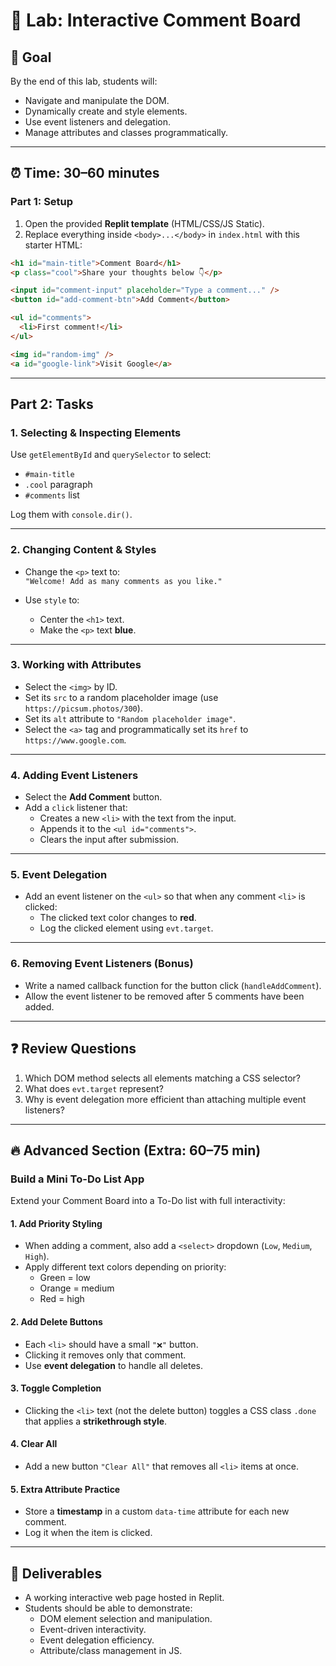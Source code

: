 # 🧪 Lab: Interactive Comment Board

## 🎯 Goal

By the end of this lab, students will:

- Navigate and manipulate the DOM.
- Dynamically create and style elements.
- Use event listeners and delegation.
- Manage attributes and classes programmatically.

---

## ⏰ Time: 30–60 minutes

### Part 1: Setup

1. Open the provided **Replit template** (HTML/CSS/JS Static).
2. Replace everything inside `<body>...</body>` in `index.html` with this starter HTML:

```html
<h1 id="main-title">Comment Board</h1>
<p class="cool">Share your thoughts below 👇</p>

<input id="comment-input" placeholder="Type a comment..." />
<button id="add-comment-btn">Add Comment</button>

<ul id="comments">
  <li>First comment!</li>
</ul>

<img id="random-img" />
<a id="google-link">Visit Google</a>
```

---

## Part 2: Tasks

### 1. Selecting & Inspecting Elements

Use `getElementById` and `querySelector` to select:

- `#main-title`
- `.cool` paragraph
- `#comments` list

Log them with `console.dir()`.

---

### 2. Changing Content & Styles

- Change the `<p>` text to:  
  `"Welcome! Add as many comments as you like."`

- Use `style` to:
  - Center the `<h1>` text.
  - Make the `<p>` text **blue**.

---

### 3. Working with Attributes

- Select the `<img>` by ID.
- Set its `src` to a random placeholder image (use `https://picsum.photos/300`).
- Set its `alt` attribute to `"Random placeholder image"`.
- Select the `<a>` tag and programmatically set its `href` to `https://www.google.com`.

---

### 4. Adding Event Listeners

- Select the **Add Comment** button.
- Add a `click` listener that:
  - Creates a new `<li>` with the text from the input.
  - Appends it to the `<ul id="comments">`.
  - Clears the input after submission.

---

### 5. Event Delegation

- Add an event listener on the `<ul>` so that when any comment `<li>` is clicked:
  - The clicked text color changes to **red**.
  - Log the clicked element using `evt.target`.

---

### 6. Removing Event Listeners (Bonus)

- Write a named callback function for the button click (`handleAddComment`).
- Allow the event listener to be removed after 5 comments have been added.

---

## ❓ Review Questions

1. Which DOM method selects all elements matching a CSS selector?
2. What does `evt.target` represent?
3. Why is event delegation more efficient than attaching multiple event listeners?

---

## 🔥 Advanced Section (Extra: 60–75 min)

### Build a Mini To-Do List App

Extend your Comment Board into a To-Do list with full interactivity:

#### 1. Add Priority Styling

- When adding a comment, also add a `<select>` dropdown (`Low`, `Medium`, `High`).
- Apply different text colors depending on priority:
  - Green = low
  - Orange = medium
  - Red = high

#### 2. Add Delete Buttons

- Each `<li>` should have a small `"❌"` button.
- Clicking it removes only that comment.
- Use **event delegation** to handle all deletes.

#### 3. Toggle Completion

- Clicking the `<li>` text (not the delete button) toggles a CSS class `.done` that applies a **strikethrough style**.

#### 4. Clear All

- Add a new button `"Clear All"` that removes all `<li>` items at once.

#### 5. Extra Attribute Practice

- Store a **timestamp** in a custom `data-time` attribute for each new comment.
- Log it when the item is clicked.

---

## 📝 Deliverables

- A working interactive web page hosted in Replit.
- Students should be able to demonstrate:
  - DOM element selection and manipulation.
  - Event-driven interactivity.
  - Event delegation efficiency.
  - Attribute/class management in JS.
